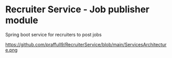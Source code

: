 # Recruiter Service - Job publisher module
Spring boot service for recruiters to post jobs

https://github.com/praffull9/RecruiterService/blob/main/ServicesArchitecture.png




